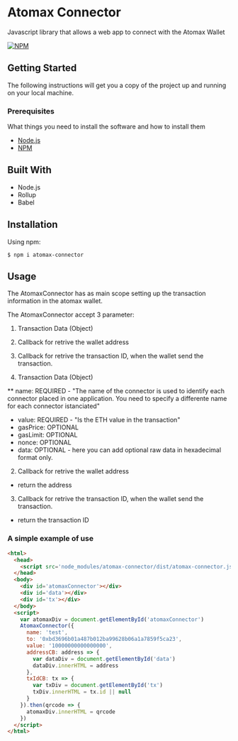 # Atomax Connector

Javascript library that allows a web app to connect with the Atomax Wallet

[![NPM](https://nodei.co/npm/atomax-connector.png)](https://nodei.co/npm/atomax-connector/)

## Getting Started

The following instructions will get you a copy of the project up and running on your local machine.

### Prerequisites

What things you need to install the software and how to install them

* [Node.js](https://nodejs.org/)
* [NPM](https://www.npmjs.com/)


## Built With

* Node.js
* Rollup
* Babel

## Installation

Using npm:

`$ npm i atomax-connector`

## Usage

The AtomaxConnector has as main scope setting up the transaction
information in the atomax wallet.

The AtomaxConnector accept 3 parameter:
1. Transaction Data (Object)
2. Callback for retrive the wallet address
3. Callback for retrive the transaction ID, when the wallet send the transaction.


1. Transaction Data (Object)

  ** name: REQUIRED - "The name of the connector is used to identify
  each connector placed in one application. You need to
  specify a differente name for each connector istanciated"

  * value: REQUIRED - "Is the ETH value in the transaction"
  * gasPrice: OPTIONAL
  * gasLimit: OPTIONAL
  * nonce: OPTIONAL
  * data: OPTIONAL - here you can add optional raw data in hexadecimal format only.


2. Callback for retrive the wallet address

  * return the address


3. Callback for retrive the transaction ID, when the wallet send the transaction.

  * return the transaction ID


### A simple example of use

```html
<html>
  <head>
    <script src='node_modules/atomax-connector/dist/atomax-connector.js'></script>
  </head>
  <body>
    <div id='atomaxConnector'></div>
    <div id='data'></div>
    <div id='tx'></div>
  </body>
  <script>
    var atomaxDiv = document.getElementById('atomaxConnector')
    AtomaxConnector({
      name: 'test',
      to: '0xbd3696b01a487b012ba99628b06a1a7859f5ca23',
      value: '10000000000000000',
      addressCB: address => {
        var dataDiv = document.getElementById('data')
        dataDiv.innerHTML = address
      },
      txIdCB: tx => {
        var txDiv = document.getElementById('tx')
        txDiv.innerHTML = tx.id || null
      }
    }).then(qrcode => {
      atomaxDiv.innerHTML = qrcode
    })
  </script>
</html>
```
